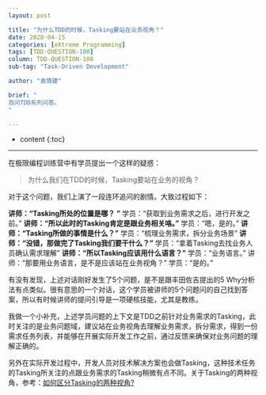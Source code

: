 ```yaml
---
layout: post

title: "为什么TDD的时候，Tasking要站在业务视角？"
date: 2020-04-15
categories: [eXtreme Programming]
tags: [TDD-QUESTION-100]
column: TDD-QUESTION-100
sub-tag: "Task-Driven Development"

author: "袁慎建"

brief: "
百问TDD系列问答。
"

---
```


* content
{:toc}

---

在极限编程训练营中有学员提出一个这样的疑惑：

> 为什么我们在TDD的时候，Tasking要站在业务的视角？

对于这个问题，我们上演了一段连环追问的剧情。大致过程如下：

**讲师：“Tasking所处的位置是哪？ ”**
学员：“获取到业务需求之后，进行开发之前。”
**讲师：“所以此时的Tasking肯定是跟业务相关咯。”**
学员：“嗯，是的。”
**讲师：“Tasking所做的事情是什么？”**
学员：“梳理业务需求，拆分业务场景”
**讲师：“没错，那做完了Tasking我们要干什么？”**
学员：“拿着Tasking去找业务人员确认需求理解”
**讲师：“所以Tasking应该用什么语言？”**
学员：“业务语言。”
讲师：“那要用业务语言，是不是应该站在业务视角？”
学员：“是的。”


有没有发现，上述对话刚好发生了5个问题，是不是跟丰田佐吉提出的5 Why分析法有点类似。很有意思的一个对话，这个学员被讲师的5个问题问的自己找到答案，所以有时候讲师的提问引导是一项硬核技能，尤其是教练。

我做一个小补充，上述学员问题的上下文是TDD之前针对业务需求的Tasking，此时关注的是业务问题域，建议站在业务视角去理解业务需求，拆分需求，得到一份需求任务列表，并能够在开展实际开发工作之前，通过反馈来确保对业务问题的理解正确的。

另外在实际开发过程中，开发人员对技术解决方案也会做Tasking，这种技术任务的Tasking所关注的点跟业务需求的Tasking稍微有点不同。关于Tasking的两种视角，参考：[如何区分Tasking的两种视角?](https://www.jianshu.com/p/95048240ee8c)
